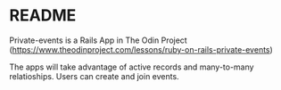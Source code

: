 # README

Private-events is a Rails App in The Odin Project (https://www.theodinproject.com/lessons/ruby-on-rails-private-events)

The apps will take advantage of active records and many-to-many relatioships. Users can create and join events.